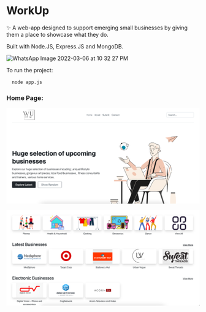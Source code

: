 # WorkUp
✨ A web-app designed to support emerging small businesses by giving them a place to showcase what they do.

Built with Node.JS, Express.JS and MongoDB.

![WhatsApp Image 2022-03-06 at 10 32 27 PM](https://github.com/pujjj/WorkUp/assets/97466150/239f0cf9-ba70-474b-a586-57f8e0a89f94)



To run the project:

```bash
  node app.js
```

### Home Page:

![[Images/home1.jpeg]](https://github.com/pujjj/WorkUp/blob/main/Images/home1.jpeg)

![](https://github.com/pujjj/WorkUp/blob/main/Images/home2.png)
